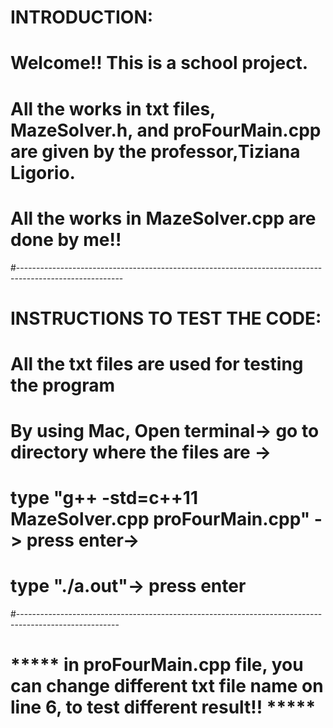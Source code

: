 
# INTRODUCTION:
# Welcome!! This is a school project.
# All the works in txt files, MazeSolver.h, and proFourMain.cpp are given by the professor,Tiziana Ligorio. 
# All the works in MazeSolver.cpp are done by me!!

#--------------------------------------------------------------------------------------------------------
# INSTRUCTIONS TO TEST THE CODE:
# All the txt files are used for testing the program
# By using Mac, Open terminal-> go to directory where the files are -> 
# type "g++ -std=c++11 MazeSolver.cpp proFourMain.cpp" -> press enter->
# type "./a.out"-> press enter

#-------------------------------------------------------------------------------------------------------
# ***** in proFourMain.cpp file, you can change different txt file name on line 6, to test different result!! *****
